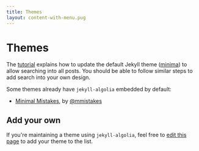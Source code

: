 ```yaml
---
title: Themes
layout: content-with-menu.pug
---
```


# Themes

The [tutorial][1]  explains how to update the default Jekyll theme ([minima][2])
to allow searching into all posts. You should be able to follow similar steps
to add search into your own design.

Some themes already have `jekyll-algolia` embedded by default:

- [Minimal Mistakes][3], by
  [@mmistakes][4]

## Add your own

If you're maintaining a theme using `jekyll-algolia`, feel free to [edit this
page][5] to add your theme to the list.


[1]: ./blog.html
[2]: https://github.com/jekyll/minima
[3]: https://mmistakes.github.io/minimal-mistakes/
[4]: https://github.com/mmistakes
[5]: https://github.com/algolia/jekyll-algolia/edit/develop/docs-src/src/themes.md
